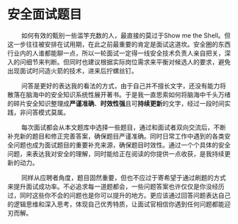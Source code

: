 # 安全面试题目

        如何有效的甄别一些滥竽充数的人，最直接的莫过于Show me the Shell。但这一步往往被安排在试用期，在此之前最重要的肯定是面试这道坎。安全圈的东西行业内的人谁都能聊一点，所以一轮面试一定得一线安全技术负责人亲自把关，深入的问细节来判断。但同时也建议根据实际岗位需求来平衡对候选人的要求，避免出现面试时问造火箭的技术，进来后拧螺丝钉。



        问答是更好的表达我的看法的方式，由于自己并不擅长文字，还没有能力将散落在脑海中的安全知识系统性展开著书。于是我一直思索如何将脑海中千头万绪的碎片安全知识整理成**严谨准确**、**时效性强**且可**持续更新**的文字，经过一段时间实践，非问答模式莫属。



        每次面试都会从本文题库中选择一些题目，通过和面试者双向交流后，不断补充新的题目和修正完善答案，确保题目严谨准确。同时日常工作中遇到的各类安全问题也成为面试题目的重要补充来源，确保题目时效性。通过一个个具体的安全问题，来表达我对安全的理解，同时能给正在阅读的你提供一点收获，是我持续更新的动力。



        同样从应聘者角度，题目固然重要，但也不应过于寄希望于通过刷题的方式来提升面试成功率。不必追求每一道题都会，一些问题答案也许仅仅是你没经历过，同时这些你不会的问题也是你可以提升的地方。更应该通过回答问题表达自己的逻辑思维和深入思考，体现自己优秀特质，让面试官相信你遇到任何问题都能迎刃而解。

